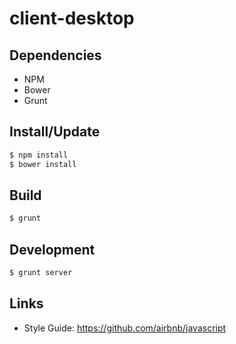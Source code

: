 # client-desktop

## Dependencies
* NPM
* Bower
* Grunt

## Install/Update
```sh
$ npm install
$ bower install
```

## Build
```sh
$ grunt
```

## Development
```sh
$ grunt server
```

## Links

* Style Guide: https://github.com/airbnb/javascript
